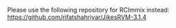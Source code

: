 Please use the following repository for RCImmix instead:
https://github.com/rifatshahriyar/JikesRVM-3.1.4

